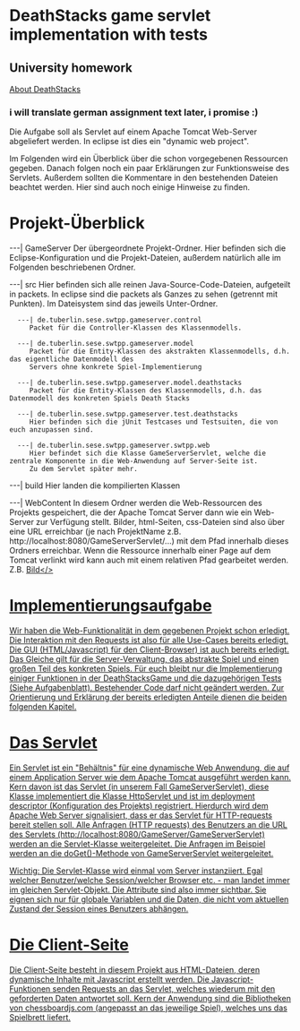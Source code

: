 # DeathStacks game servlet implementation with tests
## University homework

[About DeathStacks](https://en.wikipedia.org/wiki/Death_Stacks)

### i will translate german assignment text later, i promise :)

Die Aufgabe soll als Servlet auf einem Apache Tomcat Web-Server abgeliefert werden. In eclipse ist dies 
ein "dynamic web project". 

Im Folgenden wird ein Überblick  über die schon vorgegebenen Ressourcen 
gegeben. Danach folgen noch ein paar Erklärungen zur Funktionsweise des Servlets. Außerdem sollten 
die Kommentare in den bestehenden Dateien beachtet werden. Hier sind auch noch einige Hinweise zu finden.

# Projekt-Überblick

---| GameServer
   Der übergeordnete Projekt-Ordner. Hier befinden sich die Eclipse-Konfiguration und die Projekt-Dateien, 
   außerdem natürlich alle im Folgenden beschriebenen Ordner.
   
   ---| src
      Hier befinden sich alle reinen Java-Source-Code-Dateien, aufgeteilt in packets. In eclipse sind die 
      packets als Ganzes zu sehen (getrennt mit Punkten). Im Dateisystem sind das jeweils Unter-Ordner.
   
      ---| de.tuberlin.sese.swtpp.gameserver.control
         Packet für die Controller-Klassen des Klassenmodells.
         
      ---| de.tuberlin.sese.swtpp.gameserver.model
         Packet für die Entity-Klassen des akstrakten Klassenmodells, d.h. das eigentliche Datenmodell des 
         Servers ohne konkrete Spiel-Implementierung

      ---| de.tuberlin.sese.swtpp.gameserver.model.deathstacks
         Packet für die Entity-Klassen des Klassenmodells, d.h. das Datenmodell des konkreten Spiels Death Stacks
         
      ---| de.tuberlin.sese.swtpp.gameserver.test.deathstacks
         Hier befinden sich die jUnit Testcases und Testsuiten, die von euch anzupassen sind.
         
      ---| de.tuberlin.sese.swtpp.gameserver.swtpp.web
         Hier befindet sich die Klasse GameServerServlet, welche die zentrale Komponente in die Web-Anwendung auf Server-Seite ist. 
         Zu dem Servlet später mehr.
         
   ---| build
      Hier landen die kompilierten Klassen
      
   ---| WebContent
      In diesem Ordner werden die Web-Ressourcen des Projekts gespeichert, die der Apache Tomcat Server dann wie 
      ein Web-Server zur Verfügung stellt. Bilder, html-Seiten, css-Dateien sind also über eine URL erreichbar (je nach ProjektName
      z.B. http://localhost:8080/GameServerServlet/...) mit dem Pfad innerhalb dieses Ordners erreichbar. Wenn die Ressource
      innerhalb einer Page auf dem Tomcat verlinkt wird kann auch mit einem relativen Pfad gearbeitet werden. Z.B. <a href="meinbild.jpg">Bild</>
  
# Implementierungsaufgabe

Wir haben die Web-Funktionalität in dem gegebenen Projekt schon erledigt. Die Interaktion mit den Requests ist also für alle Use-Cases bereits erledigt. Die GUI (HTML/Javascript) 
für den Client-Browser) ist auch bereits erledigt. Das Gleiche gilt für die Server-Verwaltung, das abstrakte Spiel und einen großen Teil des konkreten Spiels. Für euch bleibt nur die Implementierung einiger 
Funktionen in der DeathStacksGame und die dazugehörigen Tests (Siehe Aufgabenblatt). Bestehender Code darf nicht geändert werden. 
Zur Orientierung und Erklärung der bereits erledigten Anteile dienen die beiden folgenden Kapitel.   
  
# Das Servlet

Ein Servlet ist ein "Behältnis" für eine dynamische Web Anwendung, die auf einem Application Server wie dem Apache Tomcat 
ausgeführt werden kann. Kern davon ist das Servlet (in unserem Fall GameServerServlet), diese Klasse implementiert die Klasse HttpServlet 
und ist im deployment descriptor (Konfiguration des Projekts) registriert. Hierdurch wird dem Apache 
Web Server signalisiert, dass er das Servlet für HTTP-requests bereit stellen soll. Alle Anfragen (HTTP requests) des
Benutzers an die URL des Servlets (http://localhost:8080/GameServer/GameServerServlet) werden an die Servlet-Klasse weitergeleitet.
Die Anfragen im Beispiel werden an die doGet()-Methode von GameServerServlet weitergeleitet.

Wichtig: 
Die Servlet-Klasse wird einmal vom Server instanziiert. Egal welcher Benutzer/welche Session/welcher Browser etc. - man landet immer im gleichen
Servlet-Objekt. Die Attribute sind also immer sichtbar. Sie eignen sich nur für globale Variablen und die Daten, die nicht vom aktuellen Zustand der
Session eines Benutzers abhängen.

# Die Client-Seite

Die Client-Seite besteht in diesem Projekt aus HTML-Dateien, deren dynamische Inhalte mit Javascript erstellt werden. Die Javascript-Funktionen senden Requests 
an das Servlet, welches wiederum mit den geforderten Daten antwortet soll. Kern der Anwendung sind die Bibliotheken von chessboardjs.com (angepasst an das jeweilige Spiel), welches uns das Spielbrett liefert.

